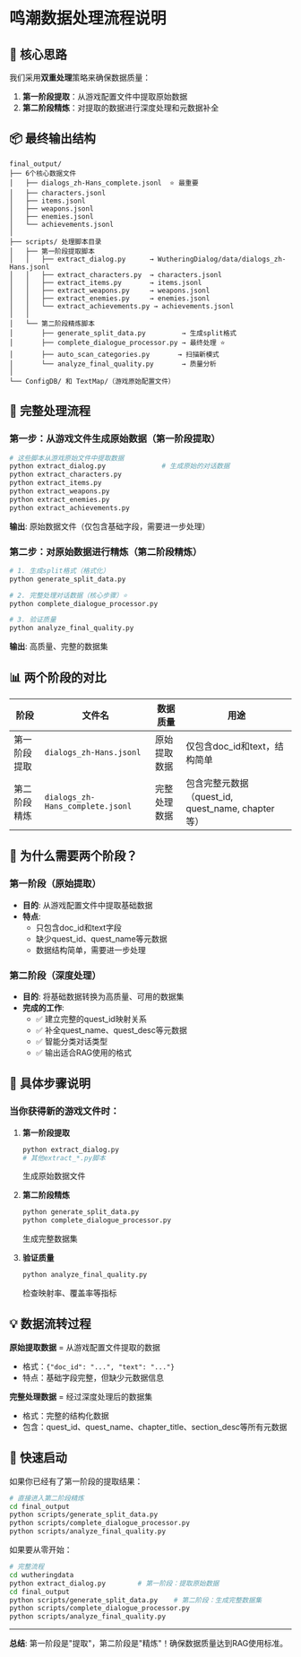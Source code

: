 # 鸣潮数据处理流程说明

## 🎯 核心思路

我们采用**双重处理**策略来确保数据质量：
1. **第一阶段提取**：从游戏配置文件中提取原始数据
2. **第二阶段精炼**：对提取的数据进行深度处理和元数据补全

## 📦 最终输出结构

```
final_output/
├── 6个核心数据文件
│   ├── dialogs_zh-Hans_complete.jsonl  ⭐ 最重要
│   ├── characters.jsonl
│   ├── items.jsonl
│   ├── weapons.jsonl
│   ├── enemies.jsonl
│   └── achievements.jsonl
│
├── scripts/ 处理脚本目录
│   ├── 第一阶段提取脚本
│   │   ├── extract_dialog.py      → WutheringDialog/data/dialogs_zh-Hans.jsonl
│   │   ├── extract_characters.py  → characters.jsonl
│   │   ├── extract_items.py       → items.jsonl
│   │   ├── extract_weapons.py     → weapons.jsonl
│   │   ├── extract_enemies.py     → enemies.jsonl
│   │   └── extract_achievements.py → achievements.jsonl
│   │
│   └── 第二阶段精炼脚本
│       ├── generate_split_data.py         → 生成split格式
│       ├── complete_dialogue_processor.py → 最终处理 ⭐
│       ├── auto_scan_categories.py       → 扫描新模式
│       └── analyze_final_quality.py       → 质量分析
│
└── ConfigDB/ 和 TextMap/（游戏原始配置文件）
```

## 🔄 完整处理流程

### 第一步：从游戏文件生成原始数据（第一阶段提取）

```bash
# 这些脚本从游戏原始文件中提取数据
python extract_dialog.py              # 生成原始的对话数据
python extract_characters.py
python extract_items.py
python extract_weapons.py
python extract_enemies.py
python extract_achievements.py
```

**输出**: 原始数据文件（仅包含基础字段，需要进一步处理）

### 第二步：对原始数据进行精炼（第二阶段精炼）

```bash
# 1. 生成split格式（格式化）
python generate_split_data.py

# 2. 完整处理对话数据（核心步骤）⭐
python complete_dialogue_processor.py

# 3. 验证质量
python analyze_final_quality.py
```

**输出**: 高质量、完整的数据集

## 📊 两个阶段的对比

| 阶段 | 文件名 | 数据质量 | 用途 |
|------|--------|----------|------|
| 第一阶段提取 | `dialogs_zh-Hans.jsonl` | 原始提取数据 | 仅包含doc_id和text，结构简单 |
| 第二阶段精炼 | `dialogs_zh-Hans_complete.jsonl` | 完整处理数据 | 包含完整元数据（quest_id, quest_name, chapter等） |

## 🎯 为什么需要两个阶段？

### 第一阶段（原始提取）
- **目的**: 从游戏配置文件中提取基础数据
- **特点**: 
  - 只包含doc_id和text字段
  - 缺少quest_id、quest_name等元数据
  - 数据结构简单，需要进一步处理

### 第二阶段（深度处理）
- **目的**: 将基础数据转换为高质量、可用的数据集
- **完成的工作**:
  - ✅ 建立完整的quest_id映射关系
  - ✅ 补全quest_name、quest_desc等元数据
  - ✅ 智能分类对话类型
  - ✅ 输出适合RAG使用的格式

## 📝 具体步骤说明

### 当你获得新的游戏文件时：

1. **第一阶段提取**
   ```bash
   python extract_dialog.py
   # 其他extract_*.py脚本
   ```
   生成原始数据文件

2. **第二阶段精炼**
   ```bash
   python generate_split_data.py
   python complete_dialogue_processor.py
   ```
   生成完整数据集

3. **验证质量**
   ```bash
   python analyze_final_quality.py
   ```
   检查映射率、覆盖率等指标

## 💡 数据流转过程

**原始提取数据** = 从游戏配置文件提取的数据
- 格式：`{"doc_id": "...", "text": "..."}`
- 特点：基础字段完整，但缺少元数据信息

**完整处理数据** = 经过深度处理后的数据集
- 格式：完整的结构化数据
- 包含：quest_id、quest_name、chapter_title、section_desc等所有元数据

## 🚀 快速启动

如果你已经有了第一阶段的提取结果：

```bash
# 直接进入第二阶段精炼
cd final_output
python scripts/generate_split_data.py
python scripts/complete_dialogue_processor.py
python scripts/analyze_final_quality.py
```

如果要从零开始：

```bash
# 完整流程
cd wutheringdata
python extract_dialog.py        # 第一阶段：提取原始数据
cd final_output
python scripts/generate_split_data.py    # 第二阶段：生成完整数据集
python scripts/complete_dialogue_processor.py
python scripts/analyze_final_quality.py
```

---

**总结**: 第一阶段是"提取"，第二阶段是"精炼"！确保数据质量达到RAG使用标准。
